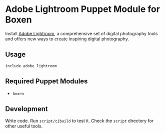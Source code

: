 # Adobe Lightroom Puppet Module for Boxen

Install [Adobe Lightroom](http://www.adobe.com/products/photoshop-lightroom.html), a comprehensive set of digital photography tools and offers new ways to create inspiring digital photography.

## Usage

```puppet
include adobe_lightroom
```

## Required Puppet Modules

* `boxen`

## Development

Write code. Run `script/cibuild` to test it. Check the `script`
directory for other useful tools.
